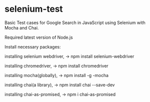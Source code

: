 # selenium-test
Basic Test cases for Google Search in JavaScript using Selenium with Mocha and Chai.


Required latest version of Node.js


Install necessary packages:
  
  installing selenium webdriver,
        -> npm install selenium-webdriver
  
  installing chromedriver,
        -> npm install chromedriver
  
  installing mocha(globally),
       -> npm install -g -mocha
  
  installing chai(a library),
       -> npm install chai --save-dev
  
  installing chai-as-promised,
      -> npm i chai-as-promised

